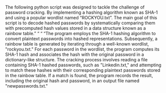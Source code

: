 The following python script was designed to tackle the challenge of password cracking. By implementing a
hashing algorithm known as SHA-1 and using a popular wordlist named “ROCKYOU.txt”. The main goal of this
script is to decode hashed passwords by systematically comparing them with precomputed hash values stored
in a data structure known as a rainbow table.” “
“ “The program employs the SHA-1 hashing algorithm to convert plaintext passwords into hashed
representations. Subsequently, a rainbow table is generated by iterating through a well-known wordlist,
"rockyou.txt." For each password in the wordlist, the program computes its SHA-1 hash and associates the hash
with the original password in a dictionary-like structure. The cracking process involves reading a file containing
SHA-1 hashed passwords, such as "Linkedin.txt," and attempting to match these hashes with their
corresponding plaintext passwords stored in the rainbow table. If a match is found, the program records the
result, including the original hash and password, in an output file named "newpasswords.txt." 
